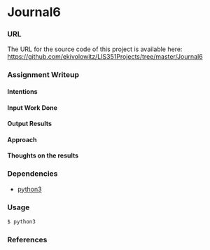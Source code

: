 
# Journal6
### URL
The URL for the source code of this project is available here: https://github.com/ekivolowitz/LIS351Projects/tree/master/Journal6
### Assignment Writeup
#### Intentions

#### Input Work Done

#### Output Results

#### Approach

#### Thoughts on the results

### Dependencies
* [python3](https://www.python.org/download/releases/3.0/)


### Usage

```bash
$ python3
```


### References

